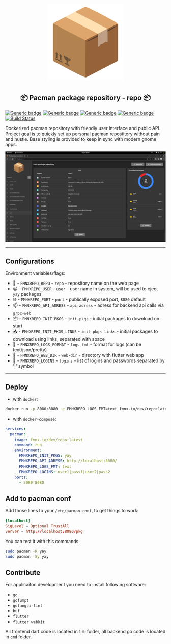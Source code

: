 <p align="center">
<img style="align: center; padding-left: 10px; padding-right: 10px; padding-bottom: 10px;" width="238px" height="238px" src="./assets/images/logo.png" />
</p>

<h2 align="center">📦 Pacman package repository - repo 📦</h2>

[![Generic badge](https://img.shields.io/badge/LICENSE-GPLv3-orange.svg)](https://fmnx.io/dev/repo/src/branch/main/LICENSE)
[![Generic badge](https://img.shields.io/badge/GITEA-REPO-red.svg)](https://fmnx.io/dev/repo)
[![Generic badge](https://img.shields.io/badge/GITHUB-REPO-white.svg)](https://github.com/fmnx-io/repo)
[![Generic badge](https://img.shields.io/badge/DOCKER-REGISTRY-blue.svg)](https://fmnx.io/dev/-/packages/container/repo/latest)
[![Build Status](https://ci.fmnx.io/api/badges/dev/repo/status.svg)](https://ci.fmnx.io/dev/repo)

Dockerized pacman repository with friendly user interface and public API. Project goal is to quickly set up personal pacman repostitory without pain and hustle. Base styling is provided to keep in sync with modern gnome apps.

![](preview.png)

---

## Configurations

Environment variables/flags:

- 📄 - `FMNXREPO_REPO` - `repo` - repository name on the web page
- 😀 - `FMNXREPO_USER` - `user` - user name in system, will be used to eject `yay` packages
- 🌐 - `FMNXREPO_PORT` - `port` - publically exposed port, `8080` default
- 📫 - `FMNXREPO_API_ADRESS` - `api-adress` - adress for backend api calls via `grpc-web`
- 📦 - `FMNXREPO_INIT_PKGS` - `init-pkgs` - initial packages to download on start
- 📥 - `FMNXREPO_INIT_PKGS_LINKS` - `init-pkgs-links` - initial packages to download using links, separated with space
- 📒 - `FMNXREPO_LOGS_FORMAT` - `logs-fmt` - format for logs (can be text/json/pretty)
- 📂 - `FMNXREPO_WEB_DIR` - `web-dir` - directory with flutter web app
- 🔐 - `FMNXREPO_LOGINS` - `logins` - list of logins and passwords separated by '|' symbol

---

## Deploy

- with `docker`:

```sh
docker run -p 8080:8080 -e FMNXREPO_LOGS_FMT=text fmnx.io/dev/repo:latest
```

- with `docker-compose`:

```yml
services:
  pacman:
    image: fmnx.io/dev/repo:latest
    command: run
    environment:
      FMNXREPO_INIT_PKGS: yay
      FMNXREPO_API_ADRESS: http://localhost:8080/
      FMNXREPO_LOGS_FMT: text
      FMNXREPO_LOGINS: user1|pass1|user2|pass2
    ports:
      - 8080:8080
```

## Add to pacman conf

Add those lines to your `/etc/pacman.conf`, to get things to work:

```conf
[localhost]
SigLevel = Optional TrustAll
Server = http://localhost:8080/pkg
```

You can test it with this commands:

```sh
sudo pacman -R yay
sudo pacman -Sy yay
```

## Contribute

For applicaiton development you need to install following software:

- `go`
- `gofumpt`
- `golangci-lint`
- `buf`
- `flutter`
- `flutter webkit`

All frontend dart code is located in `lib` folder, all backend go code is
located in `cmd` folder.

<!--
Добавить установку пакетов загруженных из ссылок
Добавить ui для загрузки пакетов через ссылки
Добавить файл конфигурации который будет автоматически изменяться с поступающими командами для возможности бэкапа в слуаче проблем
Добавить OAuth через сторонние приложения акки гити
Добавить удаление пактов через апи
Добавить tree view для просмотра зависимостей пакетов
-->
